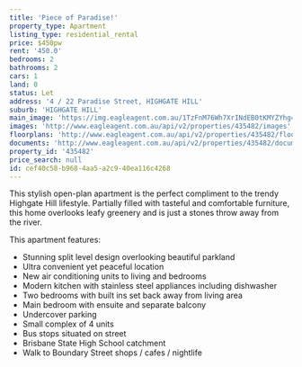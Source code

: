 ```yaml
---
title: 'Piece of Paradise!'
property_type: Apartment
listing_type: residential_rental
price: $450pw
rent: '450.0'
bedrooms: 2
bathrooms: 2
cars: 1
land: 0
status: Let
address: '4 / 22 Paradise Street, HIGHGATE HILL'
suburb: 'HIGHGATE HILL'
main_image: 'https://img.eagleagent.com.au/1TzFnM76Wh7XrINdEB0tKMYZYhg=/1280x854/smart/https://s3-us-west-2.amazonaws.com/eagleagent-orig/images/6824807/421555774-image-M.jpg'
images: 'http://www.eagleagent.com.au/api/v2/properties/435482/images'
floorplans: 'http://www.eagleagent.com.au/api/v2/properties/435482/floorplans'
documents: 'http://www.eagleagent.com.au/api/v2/properties/435482/documents'
property_id: '435482'
price_search: null
id: cef40c58-b968-4aa5-a2c9-40ea116c4268
---
```

This stylish open-plan apartment is the perfect compliment to the trendy Highgate Hill lifestyle. Partially filled with tasteful and comfortable furniture, this home overlooks leafy greenery and is just a stones throw away from the river.

This apartment features:

*  Stunning split level design overlooking beautiful parkland
*  Ultra convenient yet peaceful location
*  New air conditioning units to living and bedrooms
*  Modern kitchen with stainless steel appliances including dishwasher
*  Two bedrooms with built ins set back away from living area
*  Main bedroom with ensuite and separate balcony
*  Undercover parking
*  Small complex of 4 units
*  Bus stops situated on street
*  Brisbane State High School catchment
*  Walk to Boundary Street shops / cafes / nightlife